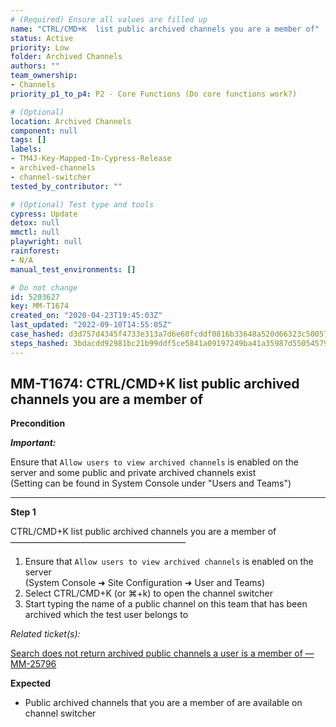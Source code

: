 ```yaml
---
# (Required) Ensure all values are filled up
name: "CTRL/CMD+K  list public archived channels you are a member of"
status: Active
priority: Low
folder: Archived Channels
authors: ""
team_ownership:
- Channels
priority_p1_to_p4: P2 - Core Functions (Do core functions work?)

# (Optional)
location: Archived Channels
component: null
tags: []
labels:
- TM4J-Key-Mapped-In-Cypress-Release
- archived-channels
- channel-switcher
tested_by_contributor: ""

# (Optional) Test type and tools
cypress: Update
detox: null
mmctl: null
playwright: null
rainforest:
- N/A
manual_test_environments: []

# Do not change
id: 5203627
key: MM-T1674
created_on: "2020-04-23T19:45:03Z"
last_updated: "2022-09-10T14:55:05Z"
case_hashed: d3d757d4345f4733e313a7d6e60fcddf0816b33648a520d66323c50057cdef6ed232940c6be26c1dfc9467e49056c432
steps_hashed: 3bdacdd92981bc21b99ddf5ce5841a09197249ba41a35987d55054579560bdb4794fd89517b74f54bed74e657fc0b0f8
---
```


<!-- (Auto-generated) Based on frontmatter's "key" and "name" -->

## MM-T1674: CTRL/CMD+K list public archived channels you are a member of

**Precondition**

_**Important:**_

Ensure that `Allow users to view archived channels` is enabled on the server and some public and private archived channels exist\
(Setting can be found in System Console under "Users and Teams")

---

**Step 1**

CTRL/CMD+K list public archived channels you are a member of\
————————————————————

1. Ensure that `Allow users to view archived channels` is enabled on the server\
   (System Console ➜ Site Configuration ➜ User and Teams)
2. Select CTRL/CMD+K (or ⌘+k) to open the channel switcher
3. Start typing the name of a public channel on this team that has been archived which the test user belongs to

_Related ticket(s):_

[Search does not return archived public channels a user is a member of — MM-25796](https://mattermost.atlassian.net/browse/MM-25796)

**Expected**

- Public archived channels that you are a member of are available on channel switcher

